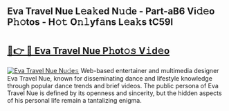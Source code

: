 ## Eva Travel Nue L𝚎a𝚔ed N𝚞𝚍e - Part-aB6 Vi𝚍𝚎o P𝚑𝚘tos - H𝚘𝚝 O𝚗𝚕yf𝚊ns L𝚎a𝚔s tC59l

# <h2><a href="http://kf8z93z.oniu.top/?m=Eva+Travel+Nue">🔗👉 🔴 Eva Travel Nue P𝚑ot𝚘𝚜 V𝚒d𝚎o</a></h2>

[![Eva Travel Nue Nu𝚍e𝚜](https://i.imgur.com/0qMVB7G.gif)](http://kf8z93z.oniu.top/?m=Eva+Travel+Nue)
Web-based entertainer and multimedia designer Eva Travel Nue, known for disseminating dance and lifestyle knowledge through popular dance trends and brief videos. The public persona of Eva Travel Nue is defined by its openness and sincerity, but the hidden aspects of his personal life remain a tantalizing enigma.  
